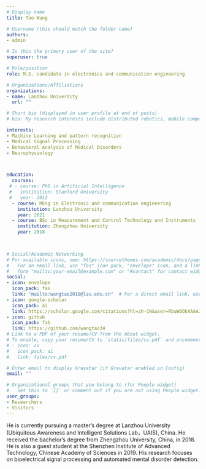 ```yaml
---
# Display name
title: Tao Wang

# Username (this should match the folder name)
authors:
- admin

# Is this the primary user of the site?
superuser: true

# Role/position
role: M.S. candidate in electronics and communication engineering

# Organizations/Affiliations
organizations:
- name: Lanzhou University
  url: ""

# Short bio (displayed in user profile at end of posts)
# bio: My research interests include distributed robotics, mobile computing and programmable matter.

interests:
- Machine Learning and pattern recognition
- Medical Signal Processing
- Behavioral Analysis of Medical Disorders
- Neurophysiology



education:
  courses:
 # - course: PhD in Artificial Intelligence
 #   institution: Stanford University
 #   year: 2012
  - course: MEng in Electronic and communication engineering
    institution: Lanzhou University
    year: 2021
  - course: BSc in Measurement and Control Technology and Instruments
    institution: Zhengzhou University
    year: 2018
    


# Social/Academic Networking
# For available icons, see: https://sourcethemes.com/academic/docs/page-builder/#icons
#   For an email link, use "fas" icon pack, "envelope" icon, and a link in the
#   form "mailto:your-email@example.com" or "#contact" for contact widget.
social:
- icon: envelope
  icon_pack: fas
  link: "mailto:wangtao2018@lzu.edu.cn"  # For a direct email link, use "wangtao2018@lzu.edu.cn".
- icon: google-scholar
  icon_pack: ai
  link: https://scholar.google.com/citations?hl=zh-CN&user=RbuWOOkAAAAJ
- icon: github
  icon_pack: fab
  link: https://github.com/wangtao34
# Link to a PDF of your resume/CV from the About widget.
# To enable, copy your resume/CV to `static/files/cv.pdf` and uncomment the lines below.
# - icon: cv
#   icon_pack: ai
#   link: files/cv.pdf

# Enter email to display Gravatar (if Gravatar enabled in Config)
email: ""

# Organizational groups that you belong to (for People widget)
#   Set this to `[]` or comment out if you are not using People widget.
user_groups:
- Researchers
- Visitors
---
```

He is currently pursuing a master’s degree at Lanzhou University (Ubiquitous Awareness and Intelligent Solutions Lab，UAIS), China. He received the bachelor’s degree from Zhengzhou University, China, in 2018.  He is also a guest student at the Shenzhen Institute of Advanced Technology, Chinese Academy of Sciences in 2019. His research focuses on bioelectrical signal processing and automated mental disorder detection.

